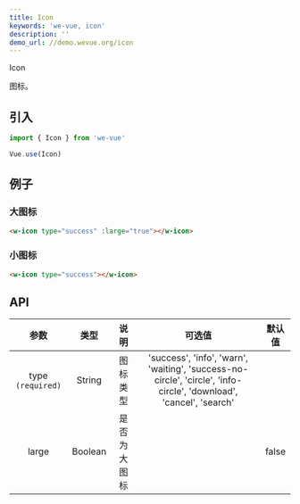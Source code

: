 ```yaml
---
title: Icon
keywords: 'we-vue, icon'
description: ''
demo_url: //demo.wevue.org/icon
---
```


Icon

图标。

## 引入

```js
import { Icon } from 'we-vue'

Vue.use(Icon)
```

## 例子

### 大图标

```html
<w-icon type="success" :large="true"></w-icon>
```

### 小图标

```html
<w-icon type="success"></w-icon>
```

## API

|   参数   |   类型    |   说明   | 可选值  |  默认值  |
| :----: | :-----: | :----: | :--: | :---: |
| type `(required)`  | String  |  图标类型   | 'success', 'info', 'warn', 'waiting', 'success-no-circle', 'circle', 'info-circle', 'download', 'cancel', 'search'   |      |
| large | Boolean | 是否为大图标 |      | false |

